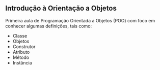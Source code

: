 ## Introdução à Orientação a Objetos

Primeira aula de Programação Orientada a Objetos (POO) com foco em conhecer algumas definições, tais como:
- Classe
- Objetos
- Construtor
- Atributo
- Método
- Instância